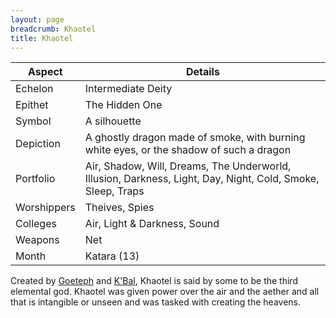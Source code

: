 ```yaml
---
layout: page
breadcrumb: Khaotel
title: Khaotel
---
```


Aspect | Details
--- | ---
Echelon | Intermediate Deity
Epithet | The Hidden One
Symbol | A silhouette
Depiction | A ghostly dragon made of smoke, with burning white eyes, or the shadow of such a dragon
Portfolio | Air, Shadow, Will, Dreams, The Underworld, Illusion, Darkness, Light, Day, Night, Cold, Smoke, Sleep, Traps
Worshippers | Theives, Spies
Colleges | Air, Light & Darkness, Sound
Weapons | Net
Month | Katara (13)

Created by [Goeteph](goeteph) and [K'Bal](kbal), Khaotel is said by some to be the third elemental god.  Khaotel was given power over the air and the aether and all that is intangible or unseen and was tasked with creating the heavens.
